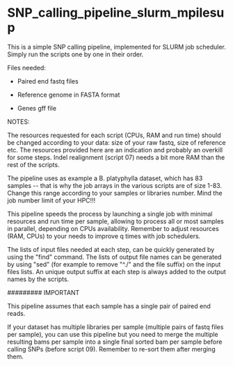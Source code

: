 # SNP_calling_pipeline_slurm_mpilesup


This is a simple SNP calling pipeline, implemented for SLURM job scheduler.
Simply run the scripts one by one in their order.

Files needed: 

- Paired end fastq files

- Reference genome in FASTA format

- Genes gff file

NOTES:

The resources requested for each script (CPUs, RAM and run time) should be changed according to your data: size of your raw fastq, size of reference etc. The resources provided here are an indication and probably an overkill for some steps.
Indel realignment (script 07) needs a bit more RAM than the rest of the scripts.

The pipeline uses as example a B. platyphylla dataset, which has 83 samples -- that is why the job arrays in the various scripts are of size 1-83. Change this range according to your samples or libraries number. 
Mind the job number limit of your HPC!!!


This pipeline speeds the process by launching a single job with minimal resources and run time per sample, allowing to process all or most samples in parallel, depending on CPUs availability. 
Remember to adjust resources (RAM, CPUs) to your needs to improve q times with job schedulers.

The lists of input files needed at each step, can be quickly generated by using the "find" command. The lists of output file names can be generated by using "sed" (for example to remove "^./" and the file suffix) on the input files lists. An unique output suffix at each step is always added to the output names by the scripts.


######### IMPORTANT 

This pipeline assumes that each sample has a single pair of paired end reads. 


If your dataset has multiple libraries per sample (multiple pairs of fastq files per sample), you can use this pipeline but you need to merge the multiple resulting bams per sample into a single final sorted bam per sample before calling SNPs (before script 09). Remember to re-sort them after merging them.
